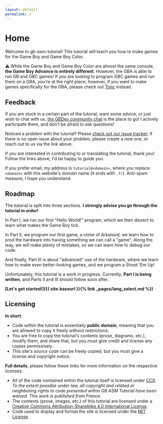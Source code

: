 ```yaml
---
layout: default
permalink: /
---
```


# Home

Welcome to gb-asm-tutorial!
This tutorial will teach you how to make games for the Game Boy and Game Boy Color.

⚠️ While the Game Boy and Game Boy Color are almost the same console, **the Game Boy Advance is entirely different**.
However, the GBA is able to run GB and GBC games!
If you are looking to program GBC games and run them on a GBA, you're at the right place; however, if you want to make games specifically for the GBA, please check out [Tonc](http://coranac.com/tonc/text) instead.

## Feedback

If you are stuck in a certain part of the tutorial, want some advice, or just wish to chat with us, [the GBDev community chat](https://gbdev.io/chat) is the place to go!
I actively participate there, and don't be afraid to ask questions!

Noticed a problem with the tutorial?
Please [check out our issue tracker](https://github.com/gb-asm-tutorial/issues); if there is no open issue about your problem, please create a new one, or reach out to us via the link above.

If you are interested in contributing to or translating the tutorial, thank you!
Follow the links above, I'd be happy to guide you.

If you prefer email, my address is `tutorial@<domain>`, where you replace `<domain>` with this website's domain name (it ends with `.fr`).
Anti-spam measure, I hope you understand.

## Roadmap

The tutorial is split into three sections.
**I strongly advise you go through the tutorial in order!**

In Part I, we run our first "Hello World!" program, which we then dissect to learn what makes the Game Boy tick.

In Part II, we program our first game, a clone of *Arkanoid*; we learn how to prod the hardware into having something we can call a "game".
Along the way, we will make plenty of mistakes, so we can learn how to debug our code.

And finally, Part III is about "advanced" use of the hardware, where we learn how to make even better-looking games, and we program a Shoot 'Em Up!

Unfortunately, this tutorial is a work in progress.
Currently, **Part I is being written**, and Parts II and III should follow soon after.

**[Let's get started!]({{ site.baseurl }}{% link _pages/lang_select.md %})**

## Licensing

**In short**:

- Code within the tutorial is essentially **public domain**, meaning that you are allowed to copy it freely without restrictions.
- You are free to copy the tutorial's contents (prose, diagrams, etc.), modify them, and share that, but you must give credit and license any copies permissively.
- This site's *source code* can be freely copied, but you must give a license and copyright notice.

**Full details**, please follow these links for more information on the respective licenses:

- All of the code contained within the tutorial itself is licensed under <a rel="license" href="http://creativecommons.org/publicdomain/zero/1.0/">CC0</a>. *To the extent possible under law, all copyright and related or neighboring rights to code presented within GB ASM Tutorial have been waived. This work is published from France.*
- The contents (prose, images, etc.) of this tutorial are licensed under a <a rel="license" href="http://creativecommons.org/licenses/by-sa/4.0/">Creative Commons Attribution-ShareAlike 4.0 International License</a>.
- Code used to display and format the site is licensed under the [MIT License](https://github.com/ISSOtm/gb-asm-tutorial/blob/master/LICENSE.md).
